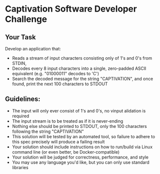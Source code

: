 # Captivation Software Developer Challenge

## Your Task
Develop an application that:
- Reads a stream of input characters consisting only of 1's and 0's from STDIN,
- Decodes every 8 input characters into a single, zero-padded ASCII equivalent (e.g. "01000011" decodes to 'C')
- Search the decoded message for the string "CAPTIVATION", and once found, print the next 100 characters to STDOUT

## Guidelines:
- The input will only ever consist of 1's and 0's, no vinput alidation is required
- The input stream is to be treated as if it is never-ending
- Nothing else should be printed to STDOUT, only the 100 characters following the string "CAPTIVATION"
- This solution will be tested by an automated tool, so failure to adhere to this spec precisely will produce a failing result 
- Your solution should include instructions on how to run/build via Linux command line (or even better, be Docker-compatible)
- Your solution will be judged for correctness, performance, and style
- You may use any language you'd like, but you can only use standard libraries
